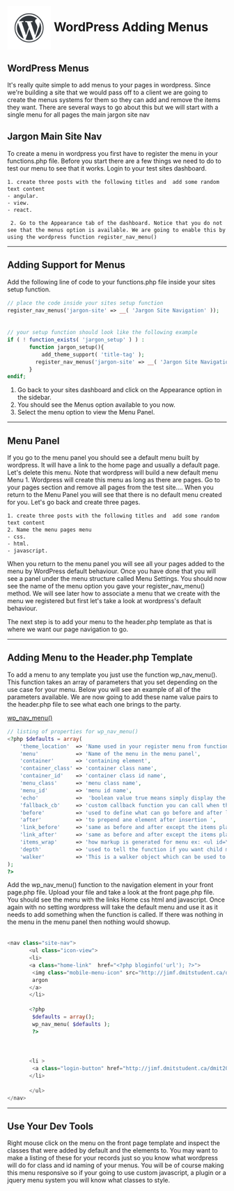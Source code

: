# <img src="./assets/images/wordpress-water-mark.png" width="100" align="center"> WordPress Adding Menus

## WordPress Menus

It's really quite simple to add menus to your pages in wordpress. Since we're building a site that we would pass off to a client we are going to create the menus systems for them so they can add and remove the items they want. There are several ways to go about this but we will start with a single menu for all pages the main jargon site nav

## Jargon Main Site Nav

To create a menu in wordpress you first have to register the menu in your functions.php file. Before you start there are a few things we need to do to test our menu to see that it works. Login to your test sites dashboard.

```text
1. create three posts with the following titles and  add some random text content
- angular.
- view.
- react.
```

```text
 2. Go to the Appearance tab of the dashboard. Notice that you do not see that the menus option is available. We are going to enable this by using the wordpress function register_nav_menu()
```

---

## Adding Support for Menus

Add the following line of code to your functions.php file inside your sites setup function.

```php
// place the code inside your sites setup function
register_nav_menus('jargon-site' => __( 'Jargon Site Navigation' ));


// your setup function should look like the following example
if ( ! function_exists( 'jargon_setup' ) ) :
       function jargon_setup(){
           add_theme_support( 'title-tag' );
         register_nav_menus('jargon-site' => __( 'Jargon Site Navigation' ));
       }
endif;

```

1. Go back to your sites dashboard and click on the Appearance option in the sidebar.
1. You should see the Menus option available to you now.
1. Select the menu option to view the Menu Panel.

---

## Menu Panel

If you go to the menu panel you should see a default menu built by wordpress. It will have a link to the home page and usually a default page. Let's delete this menu. Note that wordpress will build a new default menu Menu 1. Wordpress will create this menu as long as there are pages. Go to your pages section and remove all pages from the test site.... When you return to the Menu Panel you will see that there is no default menu created for you. Let's go back and create three pages.

```text
1. create three posts with the following titles and  add some random text content
2. Name the menu pages menu
- css.
- html.
- javascript.
```

When you return to the menu panel you will see all your pages added to the menu by WordPress default behaviour. Once you have done that you will see a panel under the menu structure called Menu Settings. You should now see the name of the menu option you gave your register_nav_menu() method. We will see later how to associate a menu that we create with the menu we registered but first let's take a look at wordpress's default behaviour.

The next step is to add your menu to the header.php template as that is where we want our page navigation to go.

---

## Adding Menu to the Header.php Template

To add a menu to any template you just use the function wp_nav_menu(). This function takes an array of parameters that you set depending on the use case for your menu. Below you will see an example of all of the parameters available. We are now going to add these name value pairs to the header.php file to see what each one brings to the party.

[wp_nav_menu()](https://developer.wordpress.org/reference/functions/wp_nav_menu/)

```php
// listing of properties for wp_nav_menu()
<?php $defaults = array(
    'theme_location'  => 'Name used in your register menu from functions php file',
    'menu'            => 'Name of the menu in the menu panel',
    'container'       => 'containing element',
    'container_class' => 'container class name',
    'container_id'    => 'container class id name',
    'menu_class'      => 'menu class name',
    'menu_id'         => 'menu id name',
    'echo'            =>  'boolean value true means simply display the result the menu of false return it and use it with PHP',
    'fallback_cb'     => 'custom callback function you can call when the menu is not found by default it uses wp_page_menu()',
    'before'          => 'used to define what can go before and after link item <a>',
    'after'           => 'to prepend ane element after insertion ',
    'link_before'     => 'same as before and after except the items placed inside the <a>',
    'link_after'      => 'same as before and after except the items placed inside the <a>',
    'items_wrap'      => 'how markup is generated for menu ex: <ul id=\"%1$s\" class=\"%2$s\">%3$s</ul>',
    'depth'           => 'used to tell the function if you want child menus to be displayed or not',
    'walker'          => 'This is a walker object which can be used to manipulate how the entire function works'
);
?>
```

Add the wp_nav_menu() function to the navigation element in your front page.php file. Upload your file and take a look at the front page.php file. You should see the menu with the links Home css html and javascript. Once again with no setting wordpress will take the default menu and use it as it needs to add something when the function is called. If there was nothing in the menu in the menu panel then nothing would showup.

```php

<nav class="site-nav">
       <ul class="icon-view">
       <li>
       <a class="home-link"  href="<?php bloginfo('url'); ?>">
        <img class="mobile-menu-icon" src="http://jimf.dmitstudent.ca/dmit2032/section-one/wp-content/uploads/2019/10/logo-3.svg" alt="jargon company logo">
        argon
       </a>
       </li>

       <?php
        $defaults = array();
        wp_nav_menu( $defaults );
        ?>



       <li >
        <a class="login-button" href="http://jimf.dmitstudent.ca/dmit2032/section-one/wp-login">login</a>
       </li>

       </ul>
</nav>

```

---

## Use Your Dev Tools

Right mouse click on the menu on the front page template and inspect the classes that were added by default and the elements to. You may want to make a listing of these for your records just so you know what wordpress will do for class and id naming of your menus. You will be of course making this menu responsive so if your going to use custom javascript, a plugin or a jquery menu system you will know what classes to style.
